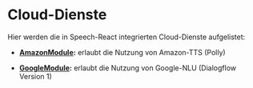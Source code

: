 # Cloud-Dienste

Hier werden die in Speech-React integrierten Cloud-Dienste aufgelistet:

* **[AmazonModule](./amazon/Amazon.md):** erlaubt die Nutzung von Amazon-TTS (Polly)

* **[GoogleModule](./google/Google.md):** erlaubt die Nutzung von Google-NLU (Dialogflow Version 1)




